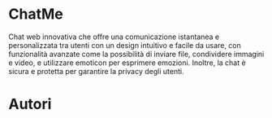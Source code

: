 # ChatMe
Chat web innovativa che offre una comunicazione istantanea e personalizzata tra utenti con un design intuitivo e facile da usare, con funzionalità avanzate come la possibilità di inviare file, condividere immagini e video, e utilizzare emoticon per esprimere emozioni. Inoltre, la chat è sicura e protetta per garantire la privacy degli utenti.
# Autori
